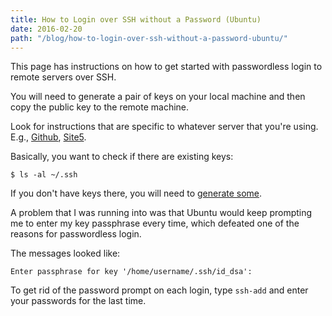 ```yaml
---
title: How to Login over SSH without a Password (Ubuntu)
date: 2016-02-20
path: "/blog/how-to-login-over-ssh-without-a-password-ubuntu/"
---
```


This page has instructions on how to get started with passwordless login to remote servers over SSH.

You will need to generate a pair of keys on your local machine and then copy the public key to the remote machine.

Look for instructions that are specific to whatever server that you're using. E.g., <a href="https://help.github.com/articles/generating-an-ssh-key/">Github</a>, <a rel="nofollow" href="https://kb.site5.com/shell-access-ssh/how-to-generate-ssh-keys-and-login-to-your-account-with-ssh/">Site5</a>.

Basically, you want to check if there are existing keys:

```text
$ ls -al ~/.ssh
```

If you don't have keys there, you will need to <a href="https://help.github.com/articles/generating-a-new-ssh-key/">generate some</a>.

A problem that I was running into was that Ubuntu would keep prompting me to enter my key passphrase every time, which defeated one of the reasons for passwordless login.

The messages looked like:

```text
Enter passphrase for key '/home/username/.ssh/id_dsa':
```

To get rid of the password prompt on each login, type <code>ssh-add</code> and enter your passwords for the last time.

